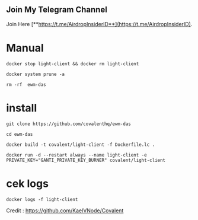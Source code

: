 ## Join My Telegram Channel
Join Here
[**https://t.me/AirdropInsiderID**](https://t.me/AirdropInsiderID).

# Manual
```
docker stop light-client && docker rm light-client
```

```
docker system prune -a
```


```
rm -rf  ewm-das
```

# install
```
git clone https://github.com/covalenthq/ewm-das
```

```
cd ewm-das
```
```
docker build -t covalent/light-client -f Dockerfile.lc .
```
```
docker run -d --restart always --name light-client -e PRIVATE_KEY="GANTI_PRIVATE_KEY_BURNER" covalent/light-client
```
# cek logs
```
docker logs -f light-client
```
Credit : https://github.com/KaelVNode/Covalent
